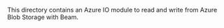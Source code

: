 <!--
  Licensed to the Apache Software Foundation (ASF) under one
  or more contributor license agreements.  See the NOTICE file
  distributed with this work for additional information
  regarding copyright ownership.  The ASF licenses this file
  to you under the Apache License, Version 2.0 (the
  License); you may not use this file except in compliance
  with the License.  You may obtain a copy of the License at

      http://www.apache.org/licenses/LICENSE-2.0

  Unless required by applicable law or agreed to in writing, software
  distributed under the License is distributed on an AS IS BASIS,
  WITHOUT WARRANTIES OR CONDITIONS OF ANY KIND, either express or implied.
  See the License for the specific language governing permissions and
  limitations under the License.
-->

This directory contains an Azure IO module to read and write from Azure Blob Storage with Beam.
